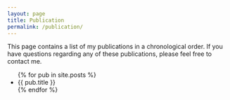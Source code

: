 ```yaml
---
layout: page
title: Publication
permalink: /publication/
---
```


This page contains a list of my publications in a chronological order.
If you have questions regarding any of these publications, please feel free to contact me.

<ul>
  {% for pub in site.posts %}
  <li>
    {{ pub.title }}
  </li>
  {% endfor %}
<ul>
